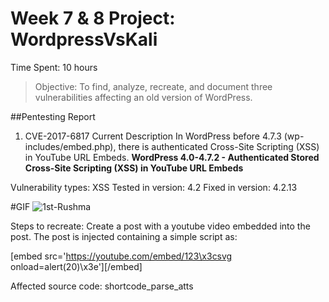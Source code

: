# Week 7 & 8 Project: WordpressVsKali
Time Spent: 10 hours

> Objective: To find, analyze, recreate, and document three vulnerabilities affecting an old version of WordPress.

##Pentesting Report
1. CVE-2017-6817
Current Description
In WordPress before 4.7.3 (wp-includes/embed.php), there is authenticated Cross-Site Scripting (XSS) in YouTube URL Embeds.
**WordPress 4.0-4.7.2 - Authenticated Stored Cross-Site Scripting (XSS) in YouTube URL Embeds**

Vulnerability types: XSS
Tested in version: 4.2
Fixed in version: 4.2.13

#GIF
![1st-Rushma](https://user-images.githubusercontent.com/89615796/161604808-70a8901c-b0b2-4301-a3ee-d4c664f6f61d.gif)

Steps to recreate: Create a post with a youtube video embedded into the post. The post is injected containing a simple script as:

[embed src='https://youtube.com/embed/123\x3csvg onload=alert(20)\x3e'][/embed]

Affected source code:
shortcode_parse_atts

